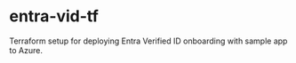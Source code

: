 # entra-vid-tf
Terraform setup for deploying Entra Verified ID onboarding with sample app to Azure.
